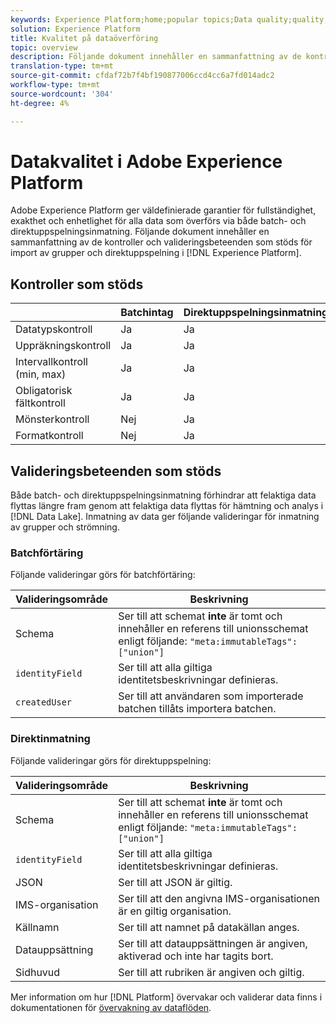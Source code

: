 ```yaml
---
keywords: Experience Platform;home;popular topics;Data quality;quality;Quality;Supported validation;Validation;supported validation;
solution: Experience Platform
title: Kvalitet på dataöverföring
topic: overview
description: Följande dokument innehåller en sammanfattning av de kontroller och valideringsbeteenden som stöds för import av grupper och direktuppspelning i Adobe Experience Platform.
translation-type: tm+mt
source-git-commit: cfdaf72b7f4bf190877006ccd4cc6a7fd014adc2
workflow-type: tm+mt
source-wordcount: '304'
ht-degree: 4%

---
```



# Datakvalitet i Adobe Experience Platform

Adobe Experience Platform ger väldefinierade garantier för fullständighet, exakthet och enhetlighet för alla data som överförs via både batch- och direktuppspelningsinmatning. Följande dokument innehåller en sammanfattning av de kontroller och valideringsbeteenden som stöds för import av grupper och direktuppspelning i [!DNL Experience Platform].

## Kontroller som stöds

|   | Batchintag | Direktuppspelningsinmatning |
| ------ | --------------- | ------------------- |
| Datatypskontroll | Ja | Ja |
| Uppräkningskontroll | Ja | Ja |
| Intervallkontroll (min, max) | Ja | Ja |
| Obligatorisk fältkontroll | Ja | Ja |
| Mönsterkontroll | Nej | Ja |
| Formatkontroll | Nej | Ja |

## Valideringsbeteenden som stöds

Både batch- och direktuppspelningsinmatning förhindrar att felaktiga data flyttas längre fram genom att felaktiga data flyttas för hämtning och analys i [!DNL Data Lake]. Inmatning av data ger följande valideringar för inmatning av grupper och strömning.

### Batchförtäring

Följande valideringar görs för batchförtäring:

| Valideringsområde | Beskrivning |
| --------------- | ----------- |
| Schema | Ser till att schemat **inte** är tomt och innehåller en referens till unionsschemat enligt följande: `"meta:immutableTags": ["union"]` |
| `identityField` | Ser till att alla giltiga identitetsbeskrivningar definieras. |
| `createdUser` | Ser till att användaren som importerade batchen tillåts importera batchen. |

### Direktinmatning

Följande valideringar görs för direktuppspelning:

| Valideringsområde | Beskrivning |
| --------------- | ----------- |
| Schema | Ser till att schemat **inte** är tomt och innehåller en referens till unionsschemat enligt följande: `"meta:immutableTags": ["union"]` |
| `identityField` | Ser till att alla giltiga identitetsbeskrivningar definieras. |
| JSON | Ser till att JSON är giltig. |
| IMS-organisation | Ser till att den angivna IMS-organisationen är en giltig organisation. |
| Källnamn | Ser till att namnet på datakällan anges. |
| Datauppsättning | Ser till att datauppsättningen är angiven, aktiverad och inte har tagits bort. |
| Sidhuvud | Ser till att rubriken är angiven och giltig. |

Mer information om hur [!DNL Platform] övervakar och validerar data finns i dokumentationen för [övervakning av dataflöden](./monitor-data-ingestion.md).

